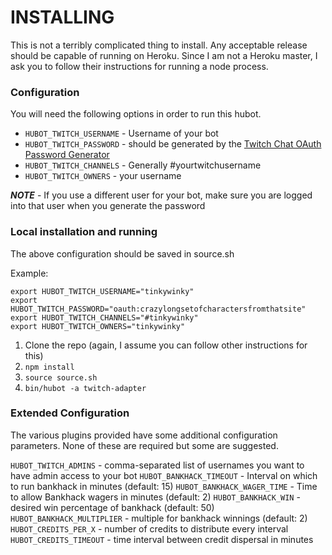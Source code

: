 # INSTALLING

This is not a terribly complicated thing to install. Any acceptable release should be capable of running on Heroku. Since I am not a Heroku master, I ask you to follow their instructions for running a node process.

### Configuration

You will need the following options in order to run this hubot.

* `HUBOT_TWITCH_USERNAME` - Username of your bot
* `HUBOT_TWITCH_PASSWORD` - should be generated by the [Twitch Chat OAuth Password Generator](http://twitchapps.com/tmi/)
* `HUBOT_TWITCH_CHANNELS` - Generally #yourtwitchusername
* `HUBOT_TWITCH_OWNERS` - your username

***NOTE*** - If you use a different user for your bot, make sure you are logged into that user when you generate the password

### Local installation and running

The above configuration should be saved in source.sh

Example:

    export HUBOT_TWITCH_USERNAME="tinkywinky"
    export HUBOT_TWITCH_PASSWORD="oauth:crazylongsetofcharactersfromthatsite"
    export HUBOT_TWITCH_CHANNELS="#tinkywinky"
    export HUBOT_TWITCH_OWNERS="tinkywinky"

1. Clone the repo (again, I assume you can follow other instructions for this)
1. `npm install`
1. `source source.sh`
1. `bin/hubot -a twitch-adapter`

### Extended Configuration

The various plugins provided have some additional configuration parameters. None of these are required but some are suggested.

`HUBOT_TWITCH_ADMINS` - comma-separated list of usernames you want to have admin access to your bot
`HUBOT_BANKHACK_TIMEOUT` - Interval on which to run bankhack in minutes (default: 15)
`HUBOT_BANKHACK_WAGER_TIME` - Time to allow Bankhack wagers in minutes (default: 2)
`HUBOT_BANKHACK_WIN` - desired win percentage of bankhack (default: 50)
`HUBOT_BANKHACK_MULTIPLIER` - multiple for bankhack winnings (default: 2)
`HUBOT_CREDITS_PER_X` - number of credits to distribute every interval
`HUBOT_CREDITS_TIMEOUT` - time interval between credit dispersal in minutes
